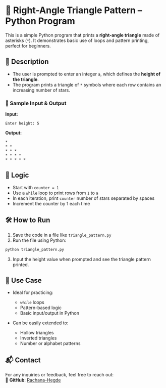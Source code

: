 # 🔺 Right-Angle Triangle Pattern – Python Program

This is a simple Python program that prints a **right-angle triangle** made of asterisks (`*`). It demonstrates basic use of loops and pattern printing, perfect for beginners.

## 📌 Description

* The user is prompted to enter an integer `a`, which defines the **height of the triangle**.
* The program prints a triangle of `*` symbols where each row contains an increasing number of stars.

### 🧾 Sample Input & Output

**Input:**

```
Enter height: 5
```

**Output:**

```
*  
* *  
* * *  
* * * *  
* * * * *  
```

## 🧠 Logic

* Start with `counter = 1`
* Use a `while` loop to print rows from `1` to `a`
* In each iteration, print `counter` number of stars separated by spaces
* Increment the counter by 1 each time

## 🛠️ How to Run

1. Save the code in a file like `triangle_pattern.py`
2. Run the file using Python:
```bash
python triangle_pattern.py
```
3. Input the height value when prompted and see the triangle pattern printed.

## 🎯 Use Case

* Ideal for practicing:

  * `while` loops
  * Pattern-based logic
  * Basic input/output in Python

* Can be easily extended to:

  * Hollow triangles
  * Inverted triangles
  * Number or alphabet patterns

## 📬 Contact  

For any inquiries or feedback, feel free to reach out:    
🔗 **GitHub**: [Rachana-Hegde](https://github.com/Rachana-Hegde)  

